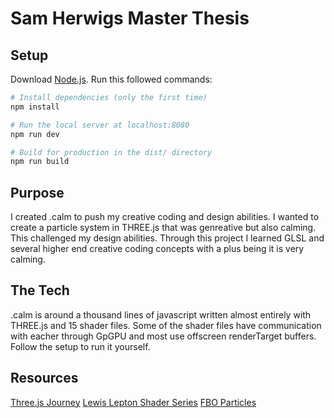 # Sam Herwigs Master Thesis

## Setup
Download [Node.js](https://nodejs.org/en/download/).
Run this followed commands:

``` bash
# Install dependencies (only the first time)
npm install

# Run the local server at localhost:8080
npm run dev

# Build for production in the dist/ directory
npm run build
```

## Purpose 
I created .calm to push my creative coding and design abilities. 
I wanted to create a particle system in THREE.js that was genreative but also calming. This challenged my design abilities.
Through this project I learned GLSL and several higher end creative coding concepts with a plus being it is very calming. 

## The Tech 
.calm is around a thousand lines of javascript written almost entirely with THREE.js and 15 shader files. 
Some of the shader files have communication with eacher through GpGPU and most use offscreen renderTarget buffers. 
Follow the setup to run it yourself. 

## Resources 
[Three.js Journey](https://threejs-journey.xyz/) 
[Lewis Lepton Shader Series](https://www.youtube.com/playlist?list=PL4neAtv21WOmIrTrkNO3xCyrxg4LKkrF7) 
[FBO Particles](http://barradeau.com/blog/?p=621)
